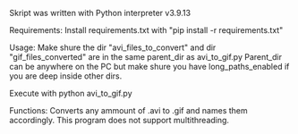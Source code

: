 Skript was written with Python interpreter v3.9.13

Requirements:
Install requirements.txt with "pip install -r requirements.txt"

Usage:
Make shure the dir "avi_files_to_convert" and dir "gif_files_converted" are in the same parent_dir as avi_to_gif.py
Parent_dir can be anywhere on the PC but make shure you have long_paths_enabled if you are deep inside other dirs. 

Execute with python avi_to_gif.py

Functions:
Converts any ammount of .avi to .gif and names them accordingly.
This program does not support multithreading.

